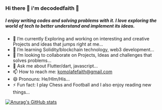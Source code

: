 ### Hi there 👋 i'm decodedfaith 🤖


##### I enjoy writing codes and solving problems with it. I love exploring the world of tech to better understand and implement its ideas.


- 🔭 I’m currently Exploring and working on interesting and creative Projects and ideas that jumps right at me...
- 🌱 I’m learning Solidity/blockchain technology, web3 development...
- 👯 I’m looking to collaborate on Projects, Ideas and challenges that solves problems...
- 💬 Ask me about Flutter/dart, javascript...
- 📫 How to reach me: komolafefaith@gmail.com
- 😄 Pronouns: He/HIm/His...
- ⚡ Fun fact: I play Chess and Football and I also enjoy reading new things...

[![Anurag's GitHub stats](https://github-readme-stats-g3a0y8u3f-decodedfaith.vercel.app/api?username=decodedfaith&count_private=true&hide=stars&show_icons=true&theme=radical)](https://github.com/anuraghazra/github-readme-stats)
